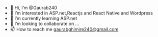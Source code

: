 - 👋 Hi, I’m @Gaurab240
- 👀 I’m interested in ASP.net,Reactjs and React Native and Wordpress
- 🌱 I’m currently learning ASP.net
- 💞️ I’m looking to collaborate on ...
- 📫 How to reach me gaurabghimire240@gmail.com

<!---
Gaurab240/Gaurab240 is a ✨ special ✨ repository because its `README.md` (this file) appears on your GitHub profile.
You can click the Preview link to take a look at your changes.
--->
